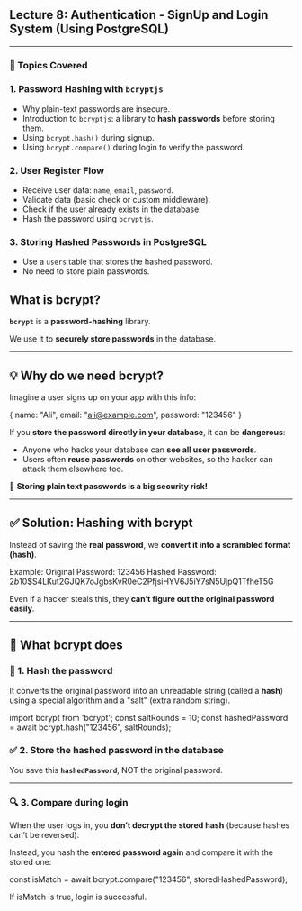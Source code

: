 # 

## **Lecture 8: Authentication - SignUp and Login System (Using PostgreSQL)**

---

### **📘 Topics Covered**

### 1. **Password Hashing with `bcryptjs`**

- Why plain-text passwords are insecure.
- Introduction to `bcryptjs`: a library to **hash passwords** before storing them.
- Using `bcrypt.hash()` during signup.
- Using `bcrypt.compare()` during login to verify the password.

### 2. **User Register Flow**

- Receive user data: `name`, `email`, `password`.
- Validate data (basic check or custom middleware).
- Check if the user already exists in the database.
- Hash the password using `bcryptjs`.

### 3. **Storing Hashed Passwords in PostgreSQL**

- Use a `users` table that stores the hashed password.
- No need to store plain passwords.

## What is bcrypt?

**`bcrypt`** is a **password-hashing** library.

We use it to **securely store passwords** in the database.

---

## 💡 Why do we need bcrypt?

Imagine a user signs up on your app with this info:

{ name: "Ali", email: "ali@example.com", password: "123456" }

If you **store the password directly in your database**, it can be **dangerous**:

- Anyone who hacks your database can **see all user passwords**.
- Users often **reuse passwords** on other websites, so the hacker can attack them elsewhere too.

🚨 **Storing plain text passwords is a big security risk!**

---

## ✅ Solution: Hashing with bcrypt

Instead of saving the **real password**, we **convert it into a scrambled format (hash)**.

Example:
Original Password: 123456
Hashed Password: $2b$10$S4LKut2GJQK7oJgbsKvR0eC2PfjsiHYV6J5iY7sN5UjpQ1TfheT5G

Even if a hacker steals this, they **can’t figure out the original password easily**.

---

## 🧠 What bcrypt does

### 🔁 1. Hash the password

It converts the original password into an unreadable string (called a **hash**) using a special algorithm and a "salt" (extra random string).

import bcrypt from 'bcrypt';
const saltRounds = 10;
const hashedPassword = await bcrypt.hash("123456", saltRounds);

### ✅ 2. Store the hashed password in the database

You save this **`hashedPassword`**, NOT the original password.

---

### 🔍 3. Compare during login

When the user logs in, you **don’t decrypt the stored hash** (because hashes can’t be reversed).

Instead, you hash the **entered password again** and compare it with the stored one:

const isMatch = await bcrypt.compare("123456", storedHashedPassword);

If isMatch is true, login is successful.